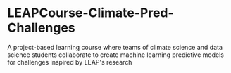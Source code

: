 # LEAPCourse-Climate-Pred-Challenges
A project-based learning course where teams of climate science and data science students collaborate to create machine learning predictive models for challenges inspired by LEAP's research
